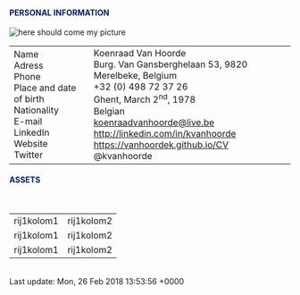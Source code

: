 #### <span style="color:rgb(0, 32, 96);">PERSONAL INFORMATION

![here should come my picture](https://media-exp2.licdn.com/mpr/mpr/shrinknp_200_200/AAIA_wDGAAAAAQAAAAAAAAqbAAAAJDg2OTQ5MzhlLWE5Y2YtNDY1ZC1iZDdjLWEzYWJiNWM2MmZlMQ.jpg)

|   |   |
|---|---|
|Name<br/> Adress<br/> Phone<br/> Place and date of birth<br/> Nationality<br/> E-mail<br/> LinkedIn<br/> Website<br/> Twitter|Koenraad Van Hoorde<br/> Burg. Van Gansberghelaan 53, 9820 Merelbeke, Belgium<br/> +32 (0) 498 72 37 26<br/> Ghent, March 2<sup>nd</sup>, 1978<br/> Belgian<br/> koenraadvanhoorde@live.be<br/> http://linkedin.com/in/kvanhoorde<br/> https://vanhoordek.github.io/CV<br/> @kvanhoorde|



#### <span style="color:rgb(0, 32, 96);">ASSETS

<br/>

<table>
	<tr>
    	<td>rij1kolom1</td>
        <td>rij1kolom2</td>
    </tr>
    <tr>
    	<td>rij1kolom1</td>
        <td>rij1kolom2</td>
    </tr>
    <tr>
    	<td>rij1kolom1</td>
        <td>rij1kolom2</td>
    </tr>
</table>

<br/>
Last update:
Mon, 26 Feb 2018 13:53:56 +0000
